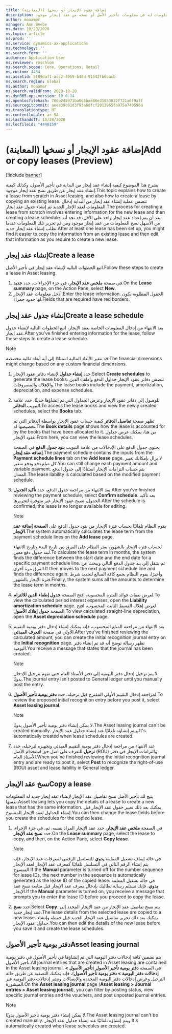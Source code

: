 ```yaml
---
title: إضافة عقود الإيجار أو نسخها (المعاينة)
description: يصف هذا الموضوع كيفية إنشاء عقد إيجار جديد عن طريق إدخال معلومات له في معلومات تأجير الأصل أو نسخه من عقد إيجار موجود.
author: moaamer
manager: Ann Beebe
ms.date: 10/28/2020
ms.topic: article
ms.prod: ''
ms.service: dynamics-ax-applications
ms.technology: ''
ms.search.form: ''
audience: Application User
ms.reviewer: roschlom
ms.search.scope: Core, Operations, Retail
ms.custom: 4464
ms.assetid: 5f89daf1-acc2-4959-b48d-91542fb6bacb
ms.search.region: Global
ms.author: moaamer
ms.search.validFrom: 2020-10-28
ms.dyn365.ops.version: 10.0.14
ms.openlocfilehash: 706b245971ba065bae86e31853832f721a6f9aff
ms.sourcegitcommit: aeee39c01d3f93a6dfcf2013965fa975a740596a
ms.translationtype: HT
ms.contentlocale: ar-SA
ms.lasthandoff: 10/28/2020
ms.locfileid: "4440159"
---
```

# <a name="add-or-copy-leases-preview"></a><span data-ttu-id="2eb17-103">إضافة عقود الإيجار أو نسخها (المعاينة)</span><span class="sxs-lookup"><span data-stu-id="2eb17-103">Add or copy leases (Preview)</span></span>

[!include [banner](../includes/banner.md)]

<span data-ttu-id="2eb17-104">يشرح هذا الموضوع كيفية إنشاء عقد إيجار من البداية في تأجير الأصول، وكذلك كيفية إنشاء عقد إيجار عن طريق نسخ عقد إيجار موجود.</span><span class="sxs-lookup"><span data-stu-id="2eb17-104">This topic explains how to create a lease from scratch in Asset leasing, and also how to create a lease by copying an existing lease.</span></span> <span data-ttu-id="2eb17-105">تتضمن عملية إنشاء عقد إيجار من البداية إدخال المعلومات لعقد الإجار الجديد ثم إنشاء جدول عقد إيجار.</span><span class="sxs-lookup"><span data-stu-id="2eb17-105">The process for creating a lease from scratch involves entering information for the new lease and then creating a lease schedule.</span></span> <span data-ttu-id="2eb17-106">بعد أن يتم إعداد عقد إيجار واحد على الأقل، قد تجد أنه من الأسهل نسخ المعلومات من عقد إيجار موجود ومن ثم تحرير تلك المعلومات عندما تطلب إنشاء عقد إيجار جديد.</span><span class="sxs-lookup"><span data-stu-id="2eb17-106">After at least one lease has been set up, you might find it easier to copy the information from an existing lease and then edit that information as you require to create a new lease.</span></span>

## <a name="create-a-lease"></a><span data-ttu-id="2eb17-107">إنشاء عقد إيجار</span><span class="sxs-lookup"><span data-stu-id="2eb17-107">Create a lease</span></span>

<span data-ttu-id="2eb17-108">اتبع الخطوات التالية لإنشاء عقد إيجار في تأجير الأصل.</span><span class="sxs-lookup"><span data-stu-id="2eb17-108">Follow these steps to create a lease in Asset leasing.</span></span>

1. <span data-ttu-id="2eb17-109">في صفحة **ملخص عقد الإيجار**، في جزء الإجراءات، حدد **جديد**.</span><span class="sxs-lookup"><span data-stu-id="2eb17-109">On the **Lease summary** page, on the Action Pane, select **New**.</span></span>
2. <span data-ttu-id="2eb17-110">أدخل معلومات عقد الإيجار.</span><span class="sxs-lookup"><span data-stu-id="2eb17-110">Enter the lease information.</span></span> <span data-ttu-id="2eb17-111">الحقول المطلوبة يكون لها حدود حمراء.</span><span class="sxs-lookup"><span data-stu-id="2eb17-111">Fields that are required have red borders.</span></span>

## <a name="create-a-lease-schedule"></a><span data-ttu-id="2eb17-112">إنشاء جدول عقد إيجار</span><span class="sxs-lookup"><span data-stu-id="2eb17-112">Create a lease schedule</span></span>

<span data-ttu-id="2eb17-113">بعد الانتهاء من إدخال المعلومات الخاصة بعقد الإيجار، اتبع الخطوات التالية لإنشاء جدول عقد إيجار.</span><span class="sxs-lookup"><span data-stu-id="2eb17-113">After you've finished entering information for the lease, follow these steps to create a lease schedule.</span></span>

> [!NOTE]
> <span data-ttu-id="2eb17-114">قد تتغير الأبعاد المالية استنادًا إلى أية أبعاد مالية مخصصة.</span><span class="sxs-lookup"><span data-stu-id="2eb17-114">The financial dimensions might change based on any custom financial dimensions.</span></span>

1. <span data-ttu-id="2eb17-115">حدد **إنشاء جداول** لإنشاء دفاتر عقود الإيجار.</span><span class="sxs-lookup"><span data-stu-id="2eb17-115">Select **Create schedules** to generate the lease books.</span></span> <span data-ttu-id="2eb17-116">تتضمن دفاتر عقود الإيجار جداول الدفع وإطفاء الدين والإهلاك والمصروفات.</span><span class="sxs-lookup"><span data-stu-id="2eb17-116">The lease books include the payment, amortization, depreciation, and expense schedules.</span></span>
2. <span data-ttu-id="2eb17-117">للوصول إلى دفاتر عقود الإيجار وعرض الجداول التي تم إنشاؤها حديثًا، حدد علامة التبويب **الدفاتر**.</span><span class="sxs-lookup"><span data-stu-id="2eb17-117">To access the lease books and view the newly created schedules, select the **Books** tab.</span></span>

    <span data-ttu-id="2eb17-118">تظهر صفحة **تفاصيل الدفاتر** كيفية حساب عقود الإيجار بواسطة الدفاتر التي تم تخصيصها له.</span><span class="sxs-lookup"><span data-stu-id="2eb17-118">The **Book details** page shows how the lease is accounted for by the books that have been allocated to it.</span></span> <span data-ttu-id="2eb17-119">من هنا، يمكنك عرض جداول عقود الإيجار.</span><span class="sxs-lookup"><span data-stu-id="2eb17-119">From here, you can view the lease schedules.</span></span>

    <span data-ttu-id="2eb17-120">يحتوي جدول الدفع على الإدخالات من علامة التبويب **‏‫بنود جدول الدفع‬** في الصفحة **إضافة عقد إيجار**.</span><span class="sxs-lookup"><span data-stu-id="2eb17-120">The payment schedule contains the inputs from the **Payment schedule lines** tab on the **Add lease** page.</span></span> <span data-ttu-id="2eb17-121">لا يزال بإمكانك تغيير كل مبلغ دفع ودفع متغير.</span><span class="sxs-lookup"><span data-stu-id="2eb17-121">You can still change each payment amount and variable payment.</span></span> <span data-ttu-id="2eb17-122">يتم حساب التزامات الإيجار استنادًا إلى جدول الدفع المعدل.</span><span class="sxs-lookup"><span data-stu-id="2eb17-122">The lease liability is calculated based on the modified payment schedule.</span></span>

4. <span data-ttu-id="2eb17-123">بعد الانتهاء من مراجعة جدول الدفع، حدد **تأكيد الجدول**.</span><span class="sxs-lookup"><span data-stu-id="2eb17-123">After you've finished reviewing the payment schedule, select **Confirm schedule**.</span></span> <span data-ttu-id="2eb17-124">بعد تأكيد الجدول، تصبح عقود الإيجار غير متوفرة لتحريرها.</span><span class="sxs-lookup"><span data-stu-id="2eb17-124">After the schedule is confirmed, the lease is no longer available for editing.</span></span>

    > [!NOTE]
    > <span data-ttu-id="2eb17-125">يقوم النظام تلقائيًا بحساب فترة الإيجار من بنود جدول الدفع على **الصفحة إضافة عقد الإيجار**.</span><span class="sxs-lookup"><span data-stu-id="2eb17-125">The system automatically calculates the lease term from the payment schedule lines on the **Add lease** page.</span></span>
    >
    > <span data-ttu-id="2eb17-126">لحساب فترة الإيجار بالشهور، يعثر النظام على الفرق بين تاريخ البدء وتاريخ الانتهاء لبند جدول دفع معين.</span><span class="sxs-lookup"><span data-stu-id="2eb17-126">To calculate the lease term in months, the system finds the difference between the start date and the end date for a specific payment schedule line.</span></span> <span data-ttu-id="2eb17-127">ثم ينتقل إلى بند جدول الدفع التالي ويبحث عن الفرق مرة أخرى.</span><span class="sxs-lookup"><span data-stu-id="2eb17-127">It then moves to the next payment schedule line and finds the difference again.</span></span> <span data-ttu-id="2eb17-128">وأخيرًا، يقوم النظام بجمع كافة المبالغ لتحديد شرط فترة الإيجار بالشهور.</span><span class="sxs-lookup"><span data-stu-id="2eb17-128">Finally, the system sums all the amounts to determine the lease term in months.</span></span>

5. <span data-ttu-id="2eb17-129">لعرض نفقات فوائد الفترة المحسوبة، افتح الصفحة **جدول إطفاء الدين للالتزام**.</span><span class="sxs-lookup"><span data-stu-id="2eb17-129">To view the calculated period interest expenses, open the **Liability amortization schedule** page.</span></span> <span data-ttu-id="2eb17-130">لعرض إهلاك القسط الثابت المحسوب، افتح الصفحة **جدول إهلاك الأصول**.</span><span class="sxs-lookup"><span data-stu-id="2eb17-130">To view calculated straight-line depreciation, open the **Asset depreciation schedule** page.</span></span>
6. <span data-ttu-id="2eb17-131">بعد الانتهاء من مراجعة المبلغ المحسوب، فإنه يمكنك إنشاء إدخال دفتر يومية التقييم الأولي في صفحة **التعرف المبدئي**.</span><span class="sxs-lookup"><span data-stu-id="2eb17-131">After you've finished reviewing the calculated amount, you can create the initial recognition journal entry on the **Initial recognition** page.</span></span> <span data-ttu-id="2eb17-132">تظهر رسالة توضح أنه قد تم إنشاء دفتر اليومية.</span><span class="sxs-lookup"><span data-stu-id="2eb17-132">You receive a message that states that the journal has been created.</span></span>

    > [!NOTE]
    > <span data-ttu-id="2eb17-133">لا يتم ترحيل إدخال دفتر اليومية إلى دفتر الأستاذ العام حتى تقوم بترحيل الإدخال يدويًا.</span><span class="sxs-lookup"><span data-stu-id="2eb17-133">The journal entry isn't posted to General ledger until you manually post the entry.</span></span>

7. <span data-ttu-id="2eb17-134">لمراجعة إدخال التقييم الأولي المقترح قبل ترحيله، حدد **دفتر يومية تأجير الأصول**.</span><span class="sxs-lookup"><span data-stu-id="2eb17-134">To review the proposed initial recognition entry before you post it, select **Asset leasing journal**.</span></span>

    > [!NOTE]
    > <span data-ttu-id="2eb17-135">لا يمكن إنشاء دفتر يومية تأجير الأصول يدويًا.</span><span class="sxs-lookup"><span data-stu-id="2eb17-135">The Asset leasing journal can't be created manually.</span></span> <span data-ttu-id="2eb17-136">ويتم إنشاؤه تلقائيًا عند إنشاء جداول عقد الإيجار.</span><span class="sxs-lookup"><span data-stu-id="2eb17-136">It's automatically created when lease schedules are created.</span></span>

8. <span data-ttu-id="2eb17-137">عند الانتهاء من مراجعة إدخال دفتر يومية التقييم المبدئي وتجهيزه لترحيله، حدد **ترحيل** للتعرف على أصل حق استخدام الأصل (ROU) والتزامات الإيجار في دفتر الأستاذ العام.</span><span class="sxs-lookup"><span data-stu-id="2eb17-137">When you've finished reviewing the initial recognition journal entry and are ready to post it, select **Post** to recognize the right-of-use (ROU) asset and lease liability in General ledger.</span></span>

## <a name="copy-a-lease"></a><span data-ttu-id="2eb17-138">نسخ عقد الإيجار</span><span class="sxs-lookup"><span data-stu-id="2eb17-138">Copy a lease</span></span>

<span data-ttu-id="2eb17-139">يتيح لك تأجير الأصل نسخ تفاصيل عقد الإيجار لإنشاء عقد إيجار جديد له المعلومات نفسها.</span><span class="sxs-lookup"><span data-stu-id="2eb17-139">Asset leasing lets you copy the details of a lease to create a new lease that has the same information.</span></span> <span data-ttu-id="2eb17-140">يمكنك بعد ذلك تغيير حقول عقد الإيجار قبل إنشاء الجداول لعقد الإيجار المنسوخ.</span><span class="sxs-lookup"><span data-stu-id="2eb17-140">You can then change the lease fields before you create the schedules for the copied lease.</span></span>

1. <span data-ttu-id="2eb17-141">في الصفحة **ملخص عقد الإيجار**، حدد عقد الإيجار المراد نفسه، ثم، في جزء الإجراء، حدد **نسخ عقد الإيجار**.</span><span class="sxs-lookup"><span data-stu-id="2eb17-141">On the **Lease summary** page, select the lease to copy, and then, on the Action Pane, select **Copy lease**.</span></span>

    > [!NOTE]
    > <span data-ttu-id="2eb17-142">في حالة إيقاف تشغيل المعلمة **يدوي** للتسلسل الرقمي لمعرفات عقد الإيجار، فإنه يتم إنشاء الرقم التالي في التسلسل تلقائيًا كمعرف عقد الإيجار لعقد الإيجار المنسوخ.</span><span class="sxs-lookup"><span data-stu-id="2eb17-142">If the **Manual** parameter is turned off for the number sequence for lease IDs, the next number in the sequence is automatically generated as the lease ID of the copied lease.</span></span> <span data-ttu-id="2eb17-143">في حالة تشغيل المعلمة **يدوي**، فإنك تستلم رسالة تطالبك بإدخال معرف عقد الإيجار قبل متابعة نسخ عقد الإيجار.</span><span class="sxs-lookup"><span data-stu-id="2eb17-143">If the **Manual** parameter is turned on, you receive a message that prompts you to enter the lease ID before you proceed to copy the lease.</span></span>

2. <span data-ttu-id="2eb17-144">حدد **نسخ**.</span><span class="sxs-lookup"><span data-stu-id="2eb17-144">Select **Copy**.</span></span> <span data-ttu-id="2eb17-145">يتم نسخ تفاصيل عقد الإيجار من عقد الإيجار المحدد إلى عقد إيجار جديد.</span><span class="sxs-lookup"><span data-stu-id="2eb17-145">The lease details from the selected lease are copied to a new lease.</span></span> <span data-ttu-id="2eb17-146">يمكنك بعد ذلك تحرير تفاصيل عقد الإيجار الجديد قبل حفظه وإنشاء جداول عقود الإيجار.</span><span class="sxs-lookup"><span data-stu-id="2eb17-146">You can then edit the details of the new lease before you save it and create the lease schedules.</span></span>

## <a name="asset-leasing-journal"></a><span data-ttu-id="2eb17-147">دفتر يومية تأجير الأصول</span><span class="sxs-lookup"><span data-stu-id="2eb17-147">Asset leasing journal</span></span>

<span data-ttu-id="2eb17-148">يتم تضمين كافة إدخالات دفتر اليومية التي تم إنشاؤها في تأجير الأصول في دفتر يومية تأجير الأصول.</span><span class="sxs-lookup"><span data-stu-id="2eb17-148">All journal entries that are created in Asset leasing are contained in the Asset leasing journal.</span></span> <span data-ttu-id="2eb17-149">في الصفحة **دفتر يومية تأجير الأصول** (**تأجير الأصول \> إدخالات دفتر اليومية \> دفتر يومية تأجير الأصول**)، فإنه يمكنك التصفية عن طريق حالة الترحيل وعرض إدخالات دفتر اليومية المحددة والإيصالات ونشر إدخالات دفتر اليومية غير المنشورة.</span><span class="sxs-lookup"><span data-stu-id="2eb17-149">On the **Asset leasing journal** page (**Asset leasing \> Journal entries \> Asset leasing journal**), you can filter by posting status, view specific journal entries and the vouchers, and post unposted journal entries.</span></span>

> [!NOTE]
> <span data-ttu-id="2eb17-150">لا يمكن إنشاء دفتر يومية تأجير الأصول يدويًا.</span><span class="sxs-lookup"><span data-stu-id="2eb17-150">The Asset leasing journal can't be created manually.</span></span> <span data-ttu-id="2eb17-151">ويتم إنشاؤه تلقائيًا عند إنشاء جداول عقد الإيجار.</span><span class="sxs-lookup"><span data-stu-id="2eb17-151">It's automatically created when lease schedules are created.</span></span>
